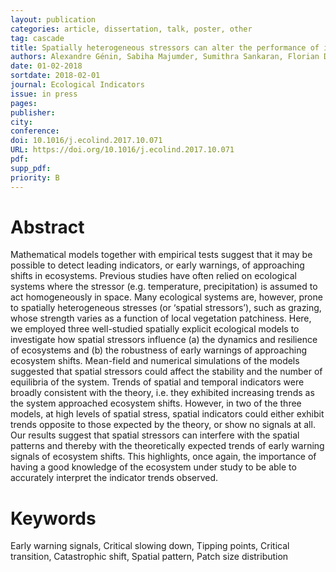 ```yaml
---
layout: publication
categories: article, dissertation, talk, poster, other
tag: cascade
title: Spatially heterogeneous stressors can alter the performance of indicators of regime shifts
authors: Alexandre Génin, Sabiha Majumder, Sumithra Sankaran, Florian D. Schneider, Alain Danet, Miguel Berdugo, Vishwesha Guttal, Sonia Kéfi
date: 01-02-2018
sortdate: 2018-02-01
journal: Ecological Indicators
issue: in press
pages:
publisher:
city:
conference:
doi: 10.1016/j.ecolind.2017.10.071
URL: https://doi.org/10.1016/j.ecolind.2017.10.071
pdf:
supp_pdf:
priority: B
---
```


# Abstract

Mathematical models together with empirical tests suggest that it may be possible to detect leading indicators, or early warnings, of approaching shifts in ecosystems. Previous studies have often relied on ecological systems where the stressor (e.g. temperature, precipitation) is assumed to act homogeneously in space. Many ecological systems are, however, prone to spatially heterogeneous stresses (or ‘spatial stressors’), such as grazing, whose strength varies as a function of local vegetation patchiness. Here, we employed three well-studied spatially explicit ecological models to investigate how spatial stressors influence (a) the dynamics and resilience of ecosystems and (b) the robustness of early warnings of approaching ecosystem shifts. Mean-field and numerical simulations of the models suggested that spatial stressors could affect the stability and the number of equilibria of the system. Trends of spatial and temporal indicators were broadly consistent with the theory, i.e. they exhibited increasing trends as the system approached ecosystem shifts. However, in two of the three models, at high levels of spatial stress, spatial indicators could either exhibit trends opposite to those expected by the theory, or show no signals at all. Our results suggest that spatial stressors can interfere with the spatial patterns and thereby with the theoretically expected trends of early warning signals of ecosystem shifts. This highlights, once again, the importance of having a good knowledge of the ecosystem under study to be able to accurately interpret the indicator trends observed.

# Keywords
Early warning signals, Critical slowing down, Tipping points, Critical transition, Catastrophic shift, Spatial pattern, Patch size distribution
